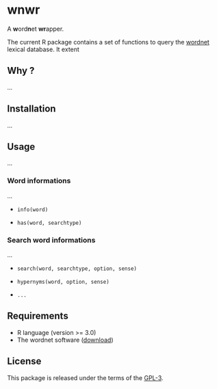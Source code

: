 # wnwr

A <b>w</b>ord<b>n</b>et <b>wr</b>apper.

The current R package contains a set of functions to query the [wordnet](http://wordnet.princeton.edu) lexical database. It extent

## Why ?

...

## Installation

...

## Usage

...

### Word informations

...

* `info(word)`

* `has(word, searchtype)`

### Search word informations

...

* `search(word, searchtype, option, sense)`

* `hypernyms(word, option, sense)`

* `...`

## Requirements

- R language (version >= 3.0)
- The wordnet software ([download](http://wordnet.princeton.edu/wordnet/download/current-version]))

## License

This package is released under the terms of the [GPL-3](http://opensource.org/licenses/GPL-3.0).
